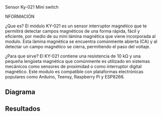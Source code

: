 Sensor Ky-021 Mini switch

NFORMACIÓN

¿Que es?
El módulo KY-021 es un sensor interruptor magnético que te permitirá detectar campos magnéticos de una forma rápida, fácil y eficiente, por medio de su mini lámina magnética que viene incorporada al modulo. Esta lámina magnética se encuentra comúnmente abierta (CA) y al detectar un campo magnético se cierra, permitiendo el paso del voltaje.

¿Para que sirve?
El KY-021 contiene una resistencia de 10 kΩ y una pequeña lengüeta magnética que comúnmente es utilizado en sistemas mecánicos como sensores de proximidad o como interruptor digital magnético. Este modulo es compatible con plataformas electrónicas populares como Arduino, Teensy, Raspberry Pi y ESP8266.

<h2> Diagrama </h2>



<h2> Resultados </h2>


